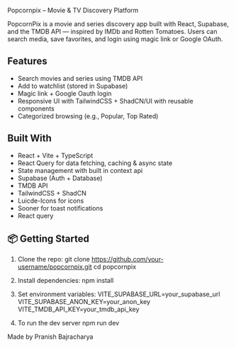 Popcornpix – Movie & TV Discovery Platform

PopcornPix is a movie and series discovery app built with React, Supabase, and the TMDB API — inspired by IMDb and Rotten Tomatoes. Users can search media, save favorites, and login using magic link or Google OAuth.

## Features
  - Search movies and series using TMDB API
  - Add to watchlist (stored in Supabase)
  - Magic link + Google Oauth login
  - Responsive UI with TailwindCSS + ShadCN/UI with reusable components
  - Categorized browsing (e.g., Popular, Top Rated)

## Built With
- React + Vite + TypeScript
- React Query for data fetching, caching & async state
- State management with built in context api
- Supabase (Auth + Database)
- TMDB API
- TailwindCSS + ShadCN
- Luicde-Icons for icons
- Sooner for toast notifications
- React query 

## 📦 Getting Started

1. Clone the repo:
  git clone https://github.com/your-username/popcornpix.git
  cd popcornpix

2. Install dependencies:
   npm install
  
3. Set environment variables:
   VITE_SUPABASE_URL=your_supabase_url
   VITE_SUPABASE_ANON_KEY=your_anon_key
   VITE_TMDB_API_KEY=your_tmdb_api_key

4. To run the dev server
   npm run dev 

Made by Pranish Bajracharya
